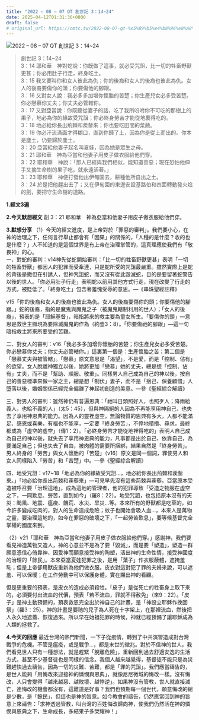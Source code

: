 ```yaml
---
title: "2022 – 08 – 07 QT 創世記 3：14~24"
date: 2025-04-12T01:31:36+0800
draft: false
# original_url: https://cmtc.tw/2022-08-07-qt-%e5%89%b5%e4%b8%96%e8%a8%98-3%ef%bc%9a1424
---
```


![2022 – 08 – 07 QT 創世記 3：14\~24](/images/qt.jpg  "2022 – 08 – 07 QT 創世記 3：14\~24")

> 創世記 3：14\~24  
> 3：14 耶和華　神對蛇說：你既做了這事，就必受咒詛，比一切的牲畜野獸更甚；你必用肚子行走，終身吃土。  
> 3：15 我又要叫你和女人彼此為仇；你的後裔和女人的後裔也彼此為仇。女人的後裔要傷你的頭；你要傷他的腳跟。  
> 3：16 又對女人說：我必多多加增你懷胎的苦楚；你生產兒女必多受苦楚。你必戀慕你丈夫；你丈夫必管轄你。  
> 3：17 又對亞當說：你既聽從妻子的話，吃了我所吩咐你不可吃的那樹上的果子，地必為你的緣故受咒詛；你必終身勞苦才能從地裏得吃的。  
> 3：18 地必給你長出荊棘和蒺藜來；你也要吃田間的菜蔬。  
> 3：19 你必汗流滿面才得糊口，直到你歸了土，因為你是從土而出的。你本是塵土，仍要歸於塵土。  
> 3：20 亞當給他妻子起名叫夏娃，因為她是眾生之母。  
> 3：21 耶和華　神為亞當和他妻子用皮子做衣服給他們穿。  
> 3：22 耶和華　神說：「那人已經與我們相似，能知道善惡；現在恐怕他伸手又摘生命樹的果子吃，就永遠活著。」  
> 3：23 耶和華　神便打發他出伊甸園去，耕種他所自出之土。  
> 3：24 於是把他趕出去了；又在伊甸園的東邊安設基路伯和四面轉動發火焰的劍，要把守生命樹的道路。

**1.經文3遍**

**2.今天默想經文**
創 3：21 耶和華　神為亞當和他妻子用皮子做衣服給他們穿。

**3.默想分享**
（1）今天的經文進度，是上帝對於「罪惡的審判」。我們要小心，在神的治理之下，任何言行舉止都會有「因果」的關係的，「人種的是什麼？收的也是什麼？」人不知道的是這個世界是有上帝在治理掌管的，這真理應使我們有「敬畏神」的心。  
一、對蛇的審判：v14神先從蛇開始審判：「比一切的牲畜野獸更甚」表明「一切的牲畜野獸」都因人的犯罪而受牽連，只是蛇所受的咒詛最嚴重。雖然實際上是蛇的背後是撒但在引誘人，但神咒詛蛇，而又沒有從此毀滅蛇，目的是要留著蛇警告以後的世人。「你必用肚子行走」表明蛇以前用其他方式行走，現在改變了行走的方式，被貶低了。「終身吃土」包含著羞愧受辱的意思。—《串珠聖經註釋》

v15「你的後裔和女人的後裔也彼此為仇。女人的後裔要傷你的頭；你要傷他的腳跟。」蛇的後裔，指的是魔鬼與魔鬼之子（被魔鬼轄制利用的世人）；「女人的後裔」，預表的是「耶穌基督」，暗指將來的救主要為童女所生。「要傷你的頭」—意思是救世主顯現為要除滅魔鬼的作為（約壹3：8）。「你要傷祂的腳跟」—這一句暗指救主將來所要受的苦難。

二、對女人的審判：v16「我必多多加增你懷胎的苦楚；你生產兒女必多受苦楚。你必戀慕你丈夫；你丈夫必管轄你。」這裏第一個是：生產懷胎之苦；第二個是「戀慕丈夫與被管轄」。「戀慕」原文意思是「渴望」，不是愛，而是「控制、佔有」的欲望。女人脫離神獨立以後，她將更加「戀慕」她的丈夫，總是想「控制、佔有」丈夫，而不是「幫助、順服、敬重」。同樣男人自己成為自己的神以後，按自己的善惡標準來做一家之主，總是想「制伏」妻子，而不是「捨己、保養顧惜」人墮落以後，婚姻關係已經完全偏離了神起初創造的美意。—參《聖經綜合解讀》

三、對男人的審判：雖然神仍有普遍恩典：「祂叫日頭照好人，也照歹人；降雨給義人，也給不義的人」（太5：45），但與神隔絕的人因為不再能享用神自己，也失去了享用神恩典的能力。因為人的靈裡虛空，無論物質的恩典有多大，人都不能滿足、感恩或喜樂，有福也不能享，一定要「終身勞苦」，不停地積攢、尋求，最終都成為「虛空的虛空」（傳1：2）。「必終身勞苦才能從地裡得吃的」表明人自己成為自己的神以後，就失去了享用神恩典的能力，凡事都是出於自己、依靠自己，為要滿足自己；但也失去了自由，被肉體的需要所捆綁，結果自然是「終身勞苦」。男人終身的「勞苦」與女人懷胎的「苦楚」（v16）原文是同一個詞，罪使男人和女人同樣陷入「勞苦」和「苦楚」中。—參《聖經綜合解讀》

四、地受咒詛：v17\~18「地必為你的緣故受咒詛…，地必給你長出荊棘和蒺藜來。」「地必給你長出荊棘和蒺藜來」—可見早先沒有這些荊棘與蒺藜。亞當原本受造被呼召要「治理這地」，成為這地的管理者，他的犯罪導致「受造之物服在虛空之下，一同歎息、勞苦，直到如今」（羅8：22）。地受咒詛，也包括原本沒有的天災：颱風、地震、瘟疫、饑荒、水災、旱災…等。本來所有的野獸都是吃草的，如今許多變成吃肉的，對人的生命造成危險；蚊子也開始會吸人血…，本來人是萬物之靈，要治理這地的，如今在罪惡的破壞之下，「一起勞苦歎息」，要等候基督完全掌權的國度來到。

（2）v21「耶和華　神為亞當和他妻子用皮子做衣服給他們穿。」感謝神，我們要看見神造萬物又造人，神的心意並不是為了要「毀滅」，而是要「塑造」，塑造一群願意憑信心倚靠神、因愛神而願意接受神的陶塑，活出神的生命性情，接受神國度的治理的「餘民」。本來亞當夏娃犯罪之後，是用「葉子」作衣服蔽體，遮掩羞恥；但是上帝卻用獸皮重新為他們做衣服。皮衣對這對犯了罪的夫婦來說，可以遮羞、可以保暖；在工作勞動中可以保護身體，實在顯出神的看顧。

但是更重要的預表，是皮衣的造成必須殺牲。「皮子」是從死亡的牲畜身上取下來的，必須要付出流血的代價，預表「若不流血，罪就不得赦免」（來9：22）。「皮子」是神主動預備的，預表救恩完全出於神自己的計畫，是「神設立耶穌作挽回祭」（羅3：25）。神的計畫是要祂的兒子為人死在十字架上，在那裡流血，然後把人永久地遮蓋、恢復過來。所以早在始祖犯罪的時候，神就已經預備了讓耶穌成為人類的拯救了。

**4.今天的回應**
最近台灣的熱門新聞，一下子從疫情，轉到了中共演習造成對台灣戰爭的危機。不管是瘟疫，或是戰爭…，都是末世的徵兆。對於不信神的世人，我們看見世人只有一種想法，就是趕緊「脫離危險」，重新回到過去舒適安逸的生活方式，甚至不少基督徒也是同樣的信念。我個人越來越覺得，基督徒不能只是為災難趕快過去禱告，因為一切的災難、苦難，都是「罪的咒詛」。我們應當禱告的，是世人能夠「用悔改來迎接神的憐憫與恩典」，就像尼尼微城的悔改一樣。沒有悔改，人只會變得「越來越惡、越敗壞、越悖逆」。如果神沒有管教，世人就直接滅亡，連悔改的機會都沒有，這難道是好事？我們也預期每一個世代，願意悔改的總是少數，是「餘民」，但這也是神的旨意。如今教會的禱告，仍然應當回到神的旨意上來禱告：「求神透過管教，叫台灣的百姓悔改歸向神，使我們仍然活在神的憐憫與恩典之下，生命成長，多結果子多榮耀神！」
